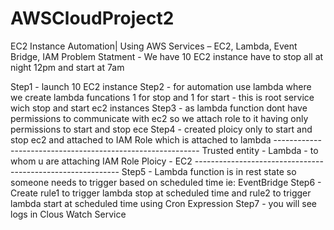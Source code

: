 # AWSCloudProject2
EC2 Instance Automation| Using AWS Services – EC2, Lambda, Event Bridge, IAM 
Problem Statment - We have 10 EC2 instance have to stop all at night 12pm and start at 7am 

Step1 - launch 10 EC2 instance
Step2 - for automation use lambda where we create lambda funcations 1 for stop and 1 for start - this is root service wich stop and start ec2 instances
Step3 - as lambda function dont have permissions to communicate with ec2 so we attach role to it having only permissions to start and stop ece
Step4 - created ploicy only to start and stop ec2 and attached to IAM Role which is attached to lambda
        -----------------------------------------------------------
        Trusted entity - Lambda - to whom u are attaching IAM Role
        Ploicy - EC2
        -----------------------------------------------------------
Step5 - Lambda function is in rest state so someone needs to trigger based on scheduled time ie: EventBridge
Step6 - Create rule1 to trigger lambda stop at scheduled time and  rule2 to trigger lambda start at scheduled time using Cron Expression
Step7 - you will see logs in Clous Watch Service 

